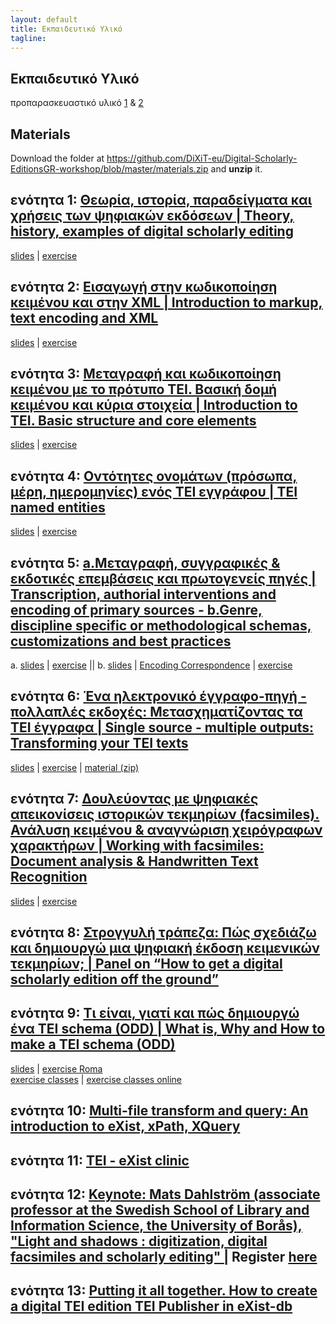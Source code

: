 ```yaml
---
layout: default
title: Εκπαιδευτικό Υλικό 
tagline: 
---
```


## Εκπαιδευτικό Υλικό 
  
προπαρασκευαστικό υλικό <a href="https://github.com/DiXiT-eu/Digital-Scholarly-EditionsGR-workshop/blob/master/getting_started.md">1</a>  & <a href="https://github.com/DiXiT-eu/Digital-Scholarly-EditionsGR-workshop/blob/master/session07/getting_started.md" >2</a> 

## Materials
Download the folder at <https://github.com/DiXiT-eu/Digital-Scholarly-EditionsGR-workshop/blob/master/materials.zip> and **unzip** it.

## ενότητα 1: [Θεωρία, ιστορία, παραδείγματα και χρήσεις των ψηφιακών εκδόσεων | Theory, history, examples of digital scholarly editing](https://github.com/DiXiT-eu/Digital-Scholarly-EditionsGR-workshop/tree/master/session01) 
<a href="">slides</a> | <a href="https://github.com/DiXiT-eu/Digital-Scholarly-EditionsGR-workshop/blob/master/session01/exercise1.Exploringdigitaleditions.pdf">exercise</a> 

## ενότητα 2: [Εισαγωγή στην κωδικοποίηση κειμένου και στην XML | Introduction to markup, text encoding and XML](https://github.com/DiXiT-eu/Digital-Scholarly-EditionsGR-workshop/tree/master/session02)
<a href="https://github.com/DiXiT-eu/Digital-Scholarly-EditionsGR-workshop/blob/master/session02/02.IntroductionMarkup.pdf">slides</a> | <a href="https://github.com/DiXiT-eu/Digital-Scholarly-EditionsGR-workshop/blob/master/session02/exercise2UsingtheoXygenXMLEditor.pdf">exercise</a> 

## ενότητα 3: [Μεταγραφή και κωδικοποίηση κειμένου με το πρότυπο ΤΕΙ. Βασική δομή κειμένου και κύρια στοιχεία | Introduction to TEI. Basic structure and core elements](https://github.com/DiXiT-eu/Digital-Scholarly-EditionsGR-workshop/tree/master/session03)
<a href="http://teipublisher.com/exist/apps/tei-publisher/test/03-TEI-Core.xml?odd=documentation.odd">slides</a> | <a href="https://github.com/DiXiT-eu/Digital-Scholarly-EditionsGR-workshop/blob/master/session03/03-CoreExercise.pdf">exercise</a> 

## ενότητα 4: [Οντότητες ονομάτων (πρόσωπα, μέρη, ημερομηνίες) ενός ΤΕΙ εγγράφου | TEI named entities](https://github.com/DiXiT-eu/Digital-Scholarly-EditionsGR-workshop/tree/master/session04)
<a href="https://github.com/DiXiT-eu/Digital-Scholarly-EditionsGR-workshop/blob/master/session04/04.TEINamedEntities.pdf">slides</a> | <a href="https://github.com/DiXiT-eu/Digital-Scholarly-EditionsGR-workshop/blob/master/session04/exercise4.Namedentities.pdf">exercise</a> 

## ενότητα 5: [a.Μεταγραφή, συγγραφικές & εκδοτικές επεμβάσεις και πρωτογενείς πηγές | Transcription, authorial interventions and encoding of primary sources - b.Genre, discipline specific or methodological schemas, customizations and best practices](https://github.com/DiXiT-eu/Digital-Scholarly-EditionsGR-workshop/tree/master/session05)
a. <a href="https://github.com/DiXiT-eu/Digital-Scholarly-EditionsGR-workshop/blob/master/session05/05a.Transcription_primary%20sources.pdf">slides</a> | <a href="https://github.com/DiXiT-eu/Digital-Scholarly-EditionsGR-workshop/blob/master/session05/exercise5a.Transcriptionofprimarysources.pdf">exercise</a> || b. <a href="https://github.com/DiXiT-eu/Digital-Scholarly-EditionsGR-workshop/blob/master/session05/05b.customizations_best%20practices.pdf">slides</a>  | 
<a href="https://github.com/DiXiT-eu/Digital-Scholarly-EditionsGR-workshop/blob/master/session05/CorrespondenceEncoding.pdf"> Encoding Correspondence</a> | <a href="https://github.com/DiXiT-eu/Digital-Scholarly-EditionsGR-workshop/blob/master/session05/exercise5b.EncodingCorrespondence.pdf">exercise</a> 

## ενότητα 6: [Ένα ηλεκτρονικό έγγραφο-πηγή - πολλαπλές εκδοχές: Μετασχηματίζοντας τα ΤΕΙ έγγραφα | Single source - multiple outputs: Transforming your TEI texts](https://github.com/DiXiT-eu/Digital-Scholarly-EditionsGR-workshop/tree/master/session06)
<a href="https://github.com/DiXiT-eu/Digital-Scholarly-EditionsGR-workshop/raw/master/session06/06.TransformingTEITexts.pdf">slides</a> | <a href="https://github.com/DiXiT-eu/Digital-Scholarly-EditionsGR-workshop/raw/master/session06/Exercise6transformationScenario.pdf">exercise</a> | <a href="https://github.com/DiXiT-eu/Digital-Scholarly-EditionsGR-workshop/raw/master/session06/unit6.zip">material (zip)</a>


## ενότητα 7: [Δουλεύοντας με ψηφιακές απεικονίσεις ιστορικών τεκμηρίων (facsimiles). Ανάλυση κειμένου & αναγνώριση χειρόγραφων χαρακτήρων | Working with facsimiles: Document analysis & Handwritten Text Recognition](https://github.com/DiXiT-eu/Digital-Scholarly-EditionsGR-workshop/tree/master/session07)
<a href=" ">slides</a> | <a href=" ">exercise</a>



## ενότητα 8: [ Στρογγυλή τράπεζα: Πώς σχεδιάζω και δημιουργώ μια ψηφιακή έκδοση κειμενικών τεκμηρίων; | Panel on “How to get a digital scholarly edition off the ground”](https://github.com/DiXiT-eu/Digital-Scholarly-EditionsGR-workshop/tree/master/session08)

## ενότητα 9: [Τι είναι, γιατί και πώς δημιουργώ ένα TEI schema (ODD) | What is, Why  and How to make a TEI schema (ODD)](https://github.com/DiXiT-eu/Digital-Scholarly-EditionsGR-workshop/tree/master/session09)
<a href="https://dixit-eu.github.io/Digital-Scholarly-EditionsGR-workshop/TEIcustomizationSlides.html#/">slides</a> 
| <a href="https://github.com/DiXiT-eu/Digital-Scholarly-EditionsGR-workshop/blob/master/session09/exerciseRoma.pdf">exercise Roma</a><br/>
<a href="https://github.com/DiXiT-eu/Digital-Scholarly-EditionsGR-workshop/blob/master/session09/exerciseClasses.pdf">exercise classes</a> | <a href="https://www.proprofs.com/quiz-school/story.php?title=mtg5mtm2nqnm6r">exercise classes online</a>

## ενότητα 10: [Multi-file transform and query: An introduction to eXist, xPath, XQuery](https://github.com/DiXiT-eu/Digital-Scholarly-EditionsGR-workshop/tree/master/session10)

## ενότητα 11: [TEI - eXist clinic](https://github.com/DiXiT-eu/Digital-Scholarly-EditionsGR-workshop/tree/master/session11)

## ενότητα 12: [Keynote: Mats Dahlström (associate professor at the Swedish School of Library and Information Science, the University of Borås), "Light and shadows : digitization, digital facsimiles and scholarly editing" |](https://github.com/DiXiT-eu/Digital-Scholarly-EditionsGR-workshop/tree/master/session12) Register <a href="https://www.eventbrite.com/e/light-and-shadows-digitization-digital-facsimiles-and-scholarly-editing-keynote-lecture-mats-tickets-33520161706?aff=eac2">here </a>

## ενότητα 13: [Putting it all together. How to create a digital TEI edition TEI Publisher in eXist-db](https://github.com/DiXiT-eu/Digital-Scholarly-EditionsGR-workshop/tree/master/session13)

